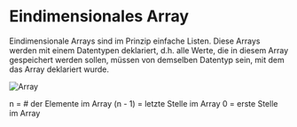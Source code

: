 # Eindimensionales Array

Eindimensionale Arrays sind im Prinzip einfache Listen. Diese Arrays werden mit einem Datentypen deklariert, d.h. alle Werte, die in diesem Array gespeichert werden sollen, müssen von demselben Datentyp sein, mit dem das Array deklariert wurde.

![Array](https://user-images.githubusercontent.com/62242723/200886139-1709ed63-f00e-40d7-ba93-db91a918ceee.png)

n = # der Elemente im Array
(n - 1) = letzte Stelle im Array
0 = erste Stelle im Array
